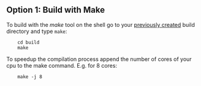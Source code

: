 ## <span class="step">Option 1:</span> Build with Make ##

To build with the *make* tool on the shell go to your [previously created][cmake] build directory and type `make`:

        cd build
        make

To speedup the compilation process append the number of cores of your cpu to the make command. E.g. for 8 cores:

        make -j 8



[cmake]: {{site.baseurl}}/linux-configure-cmake